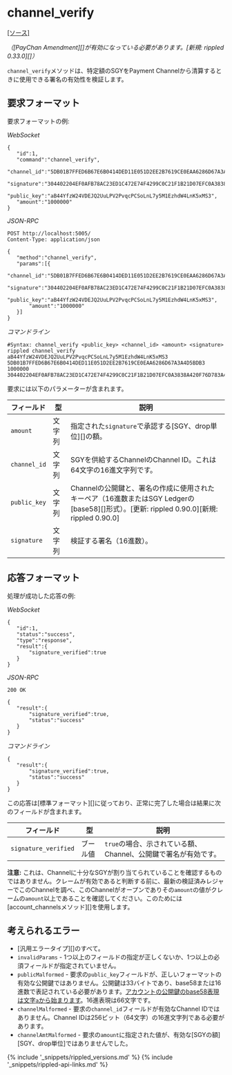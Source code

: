 # channel_verify
[[ソース]<br>](https://github.com/ripple/rippled/blob/d4a56f223a3b80f64ff70b4e90ab6792806929ca/src/ripple/rpc/handlers/PayChanClaim.cpp#L89 "Source")

_（[PayChan Amendment][]が有効になっている必要があります。[新規: rippled 0.33.0][]）_

`channel_verify`メソッドは、特定額のSGYをPayment Channelから清算するときに使用できる署名の有効性を検証します。

## 要求フォーマット
要求フォーマットの例:

<!-- MULTICODE_BLOCK_START -->

*WebSocket*

```
{
   "id":1,
   "command":"channel_verify",
   "channel_id":"5DB01B7FFED6B67E6B0414DED11E051D2EE2B7619CE0EAA6286D67A3A4D5BDB3",
   "signature":"304402204EF0AFB78AC23ED1C472E74F4299C0C21F1B21D07EFC0A3838A420F76D783A400220154FB11B6F54320666E4C36CA7F686C16A3A0456800BBC43746F34AF50290064",
   "public_key":"aB44YfzW24VDEJQ2UuLPV2PvqcPCSoLnL7y5M1EzhdW4LnK5xMS3",
   "amount":"1000000"
}
```

*JSON-RPC*

```
POST http://localhost:5005/
Content-Type: application/json

{
   "method":"channel_verify",
   "params":[{
       "channel_id":"5DB01B7FFED6B67E6B0414DED11E051D2EE2B7619CE0EAA6286D67A3A4D5BDB3",
       "signature":"304402204EF0AFB78AC23ED1C472E74F4299C0C21F1B21D07EFC0A3838A420F76D783A400220154FB11B6F54320666E4C36CA7F686C16A3A0456800BBC43746F34AF50290064",
       "public_key":"aB44YfzW24VDEJQ2UuLPV2PvqcPCSoLnL7y5M1EzhdW4LnK5xMS3",
       "amount":"1000000"
   }]
}
```

*コマンドライン*

```
#Syntax: channel_verify <public_key> <channel_id> <amount> <signature>
rippled channel_verify aB44YfzW24VDEJQ2UuLPV2PvqcPCSoLnL7y5M1EzhdW4LnK5xMS3 5DB01B7FFED6B67E6B0414DED11E051D2EE2B7619CE0EAA6286D67A3A4D5BDB3 1000000 304402204EF0AFB78AC23ED1C472E74F4299C0C21F1B21D07EFC0A3838A420F76D783A400220154FB11B6F54320666E4C36CA7F686C16A3A0456800BBC43746F34AF50290064
```

<!-- MULTICODE_BLOCK_END -->

要求には以下のパラメーターが含まれます。

| フィールド | 型 | 説明 |
|-------|------|-------------|
| `amount` | 文字列 | 指定された`signature`で承認する[SGY、drop単位][]の額。 |
| `channel_id` | 文字列 | SGYを供給するChannelのChannel ID。これは64文字の16進文字列です。 |
| `public_key` | 文字列 | Channelの公開鍵と、署名の作成に使用されたキーペア（16進数またはSGY Ledgerの[base58][]形式）。[更新: rippled 0.90.0][新規: rippled 0.90.0] |
| `signature` | 文字列 | 検証する署名（16進数）。 |

## 応答フォーマット

処理が成功した応答の例:

<!-- MULTICODE_BLOCK_START -->

*WebSocket*

```
{
   "id":1,
   "status":"success",
   "type":"response",
   "result":{
       "signature_verified":true
   }
}
```

*JSON-RPC*

```
200 OK

{
   "result":{
       "signature_verified":true,
       "status":"success"
   }
}
```

*コマンドライン*

```
{
   "result":{
       "signature_verified":true,
       "status":"success"
   }
}
```

<!-- MULTICODE_BLOCK_END -->

この応答は[標準フォーマット][]に従っており、正常に完了した場合は結果に次のフィールドが含まれます。

| フィールド | 型 | 説明 |
|-------|------|-------------|
| `signature_verified` | ブール値 | `true`の場合、示されている額、Channel、公開鍵で署名が有効です。 |

**注意:** これは、Channelに十分なSGYが割り当てられていることを確認するものではありません。クレームが有効であると判断する前に、最新の検証済みレジャーでこのChannelを調べ、このChannelがオープンでありその`amount`の値がクレームの`amount`以上であることを確認してください。このためには[account_channelsメソッド][]を使用します。

## 考えられるエラー

* [汎用エラータイプ][]のすべて。
* `invalidParams` - 1つ以上のフィールドの指定が正しくないか、1つ以上の必須フィールドが指定されていません。
* `publicMalformed` - 要求の`public_key`フィールドが、正しいフォーマットの有効な公開鍵ではありません。公開鍵は33バイトであり、base58または16進数で表記されている必要があります。[アカウントの公開鍵のbase58表現は文字`a`から始まります](base58-encodings.html)。16進表現は66文字です。
* `channelMalformed` - 要求の`channel_id`フィールドが有効なChannel IDではありません。Channel IDは256ビット（64文字）の16進文字列である必要があります。
* `channelAmtMalformed` - 要求の`amount`に指定された値が、有効な[SGYの額][SGY、drop単位]ではありませんでした。


{% include '_snippets/rippled_versions.md' %}
{% include '_snippets/rippled-api-links.md' %}
